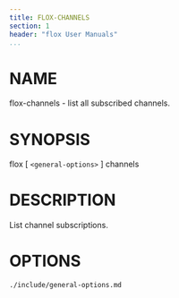 ```yaml
---
title: FLOX-CHANNELS
section: 1
header: "flox User Manuals"
...
```



# NAME

flox-channels - list all subscribed channels.

# SYNOPSIS

flox [ `<general-options>` ] channels

# DESCRIPTION

List channel subscriptions.

# OPTIONS

```{.include}
./include/general-options.md
```
